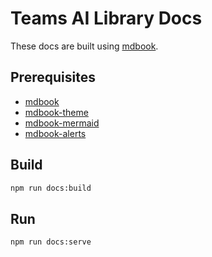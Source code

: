 # Teams AI Library Docs

These docs are built using [mdbook](https://github.com/rust-lang/mdBook).

## Prerequisites

- [mdbook](https://github.com/rust-lang/mdBook)
- [mdbook-theme](https://github.com/zjp-CN/mdbook-theme)
- [mdbook-mermaid](https://github.com/badboy/mdbook-mermaid)
- [mdbook-alerts](https://github.com/lambdalisue/rs-mdbook-alerts)

## Build

```bash
npm run docs:build
```

## Run

```bash
npm run docs:serve
```
